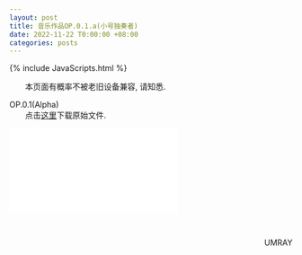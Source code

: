 ```yaml
---
layout: post
title: 音乐作品OP.0.1.a(小号独奏者)
date: 2022-11-22 T0:00:00 +08:00
categories: posts
---
```


{% include JavaScripts.html %}

&emsp;&emsp;本页面有概率不被老旧设备兼容, 请知悉.  

OP.0.1(Alpha)  
&emsp;&emsp;点击[这里](https://my.opendesktop.org/s/peWwXz9aSz9FzHL  "OP.0.1.a下载")下载原始文件.  

<iframe src="//player.bilibili.com/player.html?aid=475251152&bvid=BV1YK411Z7Bu&cid=897186790&page=1" scrolling="no" border="0" frameborder="no" framespacing="0" allowfullscreen="true"> </iframe>

&emsp;&emsp;
<p align="right">UMRAY</p>
